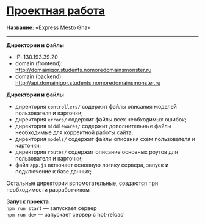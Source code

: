 # [Проектная работа](http://domainigor.students.nomoredomainsmonster.ru/)  

__Название:__ «Express Mesto Gha»  

------

__Директории и файлы__  

- IP: 130.193.39.20
- domain (frontend): http://domainigor.students.nomoredomainsmonster.ru
- domain (backend): http://api.domainigor.students.nomoredomainsmonster.ru


__Директории и файлы__  

- директория `controllers/` содержит файлы описания моделей пользователя и карточки;  
- директория `errors/` содержит файлы всех необходимых ошибок;  
- директория `middlewares/` содержит дополнительные файлы необходимые для корректной работы сайта;  
- директория `models/` содержит файлы описания схем пользователя и карточки;  
- директория `routes/` содержит описание основных роутов для пользователя и карточки;  
- файл `app.js` включает основную логику сервера, запуск и подключение к базе данных;  

Остальные директории вспомогательные, создаются при необходимости разработчиком  


__Запуск проекта__  
`npm run start` — запускает сервер  
`npm run dev` — запускает сервер с hot-reload  
